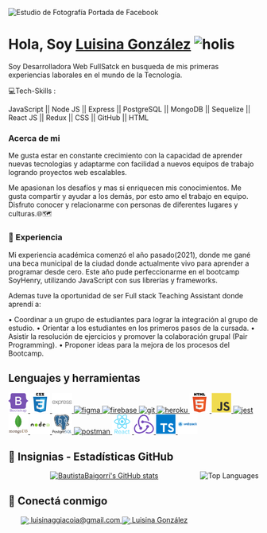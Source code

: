 ![Estudio de Fotografía Portada de Facebook](https://user-images.githubusercontent.com/101139410/195198210-4cc8d259-723d-4536-8186-1c1ab74f7af1.gif)


# **Hola, Soy [Luisina González](https://www.linkedin.com/in/luisina-gonzalez/)** <img width="45" src="https://user-images.githubusercontent.com/76783198/182454378-115c3a2e-50cc-490e-85f0-fbdfab7f36ba.gif" alt="holis">

Soy Desarrolladora Web FullSatck en busqueda de mis primeras experiencias laborales en el mundo de la Tecnología.

💻Tech-Skills :

JavaScript || Node JS || Express || PostgreSQL || MongoDB || Sequelize || React JS || Redux || CSS || GitHub || HTML


### Acerca de mi

Me gusta estar en constante crecimiento con la capacidad de aprender nuevas tecnologías y adaptarme con facilidad a nuevos equipos de trabajo logrando proyectos web escalables.

Me apasionan los desafíos y mas si enriquecen mis conocimientos.
Me gusta compartir y ayudar a los demás, por esto amo el trabajo en equipo. Disfruto conocer y relacionarme con personas de diferentes lugares y culturas.🌐🗺️

### 📌 Experiencia

Mi experiencia académica comenzó el año pasado(2021), donde me gané una beca municipal de la ciudad donde actualmente vivo para aprender a programar desde cero.
Este año pude perfeccionarme en el bootcamp SoyHenry, utilizando JavaScript con sus librerías y frameworks.

Ademas tuve la oportunidad de ser Full stack Teaching Assistant donde aprendí a:

• Coordinar a un grupo de estudiantes para lograr la integración al grupo de estudio.
• Orientar a los estudiantes en los primeros pasos de la cursada.
• Asistir la resolución de ejercicios y promover la colaboración grupal (Pair Programming).
• Proponer ideas para la mejora de los procesos del Bootcamp.




## Lenguajes y herramientas



<p align="left"> <a href="https://getbootstrap.com" target="_blank" rel="noreferrer"> <img src="https://raw.githubusercontent.com/devicons/devicon/master/icons/bootstrap/bootstrap-plain-wordmark.svg" alt="bootstrap" width="40" height="40"/> </a> <a href="https://www.w3schools.com/css/" target="_blank" rel="noreferrer"> <img src="https://raw.githubusercontent.com/devicons/devicon/master/icons/css3/css3-original-wordmark.svg" alt="css3" width="40" height="40"/> </a> <a href="https://expressjs.com" target="_blank" rel="noreferrer"> <img src="https://raw.githubusercontent.com/devicons/devicon/master/icons/express/express-original-wordmark.svg" alt="express" width="40" height="40"/> </a> <a href="https://www.figma.com/" target="_blank" rel="noreferrer"> <img src="https://www.vectorlogo.zone/logos/figma/figma-icon.svg" alt="figma" width="40" height="40"/> </a> <a href="https://firebase.google.com/" target="_blank" rel="noreferrer"> <img src="https://www.vectorlogo.zone/logos/firebase/firebase-icon.svg" alt="firebase" width="40" height="40"/> </a> <a href="https://git-scm.com/" target="_blank" rel="noreferrer"> <img src="https://www.vectorlogo.zone/logos/git-scm/git-scm-icon.svg" alt="git" width="40" height="40"/> </a> <a href="https://heroku.com" target="_blank" rel="noreferrer"> <img src="https://www.vectorlogo.zone/logos/heroku/heroku-icon.svg" alt="heroku" width="40" height="40"/> </a> <a href="https://www.w3.org/html/" target="_blank" rel="noreferrer"> <img src="https://raw.githubusercontent.com/devicons/devicon/master/icons/html5/html5-original-wordmark.svg" alt="html5" width="40" height="40"/> </a> <a href="https://developer.mozilla.org/en-US/docs/Web/JavaScript" target="_blank" rel="noreferrer"> <img src="https://raw.githubusercontent.com/devicons/devicon/master/icons/javascript/javascript-original.svg" alt="javascript" width="40" height="40"/> </a> <a href="https://jestjs.io" target="_blank" rel="noreferrer"> <img src="https://www.vectorlogo.zone/logos/jestjsio/jestjsio-icon.svg" alt="jest" width="40" height="40"/> </a> <a href="https://www.mongodb.com/" target="_blank" rel="noreferrer"> <img src="https://raw.githubusercontent.com/devicons/devicon/master/icons/mongodb/mongodb-original-wordmark.svg" alt="mongodb" width="40" height="40"/> </a> <a href="https://nodejs.org" target="_blank" rel="noreferrer"> <img src="https://raw.githubusercontent.com/devicons/devicon/master/icons/nodejs/nodejs-original-wordmark.svg" alt="nodejs" width="40" height="40"/> </a> <a href="https://www.postgresql.org" target="_blank" rel="noreferrer"> <img src="https://raw.githubusercontent.com/devicons/devicon/master/icons/postgresql/postgresql-original-wordmark.svg" alt="postgresql" width="40" height="40"/> </a> <a href="https://postman.com" target="_blank" rel="noreferrer"> <img src="https://www.vectorlogo.zone/logos/getpostman/getpostman-icon.svg" alt="postman" width="40" height="40"/> </a> <a href="https://reactjs.org/" target="_blank" rel="noreferrer"> <img src="https://raw.githubusercontent.com/devicons/devicon/master/icons/react/react-original-wordmark.svg" alt="react" width="40" height="40"/> </a> <a href="https://redux.js.org" target="_blank" rel="noreferrer"> <img src="https://raw.githubusercontent.com/devicons/devicon/master/icons/redux/redux-original.svg" alt="redux" width="40" height="40"/> </a> <a href="https://www.typescriptlang.org/" target="_blank" rel="noreferrer"> <img src="https://raw.githubusercontent.com/devicons/devicon/master/icons/typescript/typescript-original.svg" alt="typescript" width="40" height="40"/> </a> <a href="https://webpack.js.org" target="_blank" rel="noreferrer"> <img src="https://raw.githubusercontent.com/devicons/devicon/d00d0969292a6569d45b06d3f350f463a0107b0d/icons/webpack/webpack-original-wordmark.svg" alt="webpack" width="40" height="40"/> </a> </p>





## 🌟 Insignias - Estadísticas GitHub
<p align="center">
    <a href="https://github.com/luisinagg">
    <img height="150em"  src="https://github-readme-stats.vercel.app/api?username=luisinagg&include_all_commits=true&count_private=true&show_icons=true&theme=github_dark&locale=es" alt="BautistaBaigorri's GitHub stats" />
    </a>
    <a href="https://github.com/luisinagg" >
    <img height="150em" align="right"  src="https://github-readme-stats.vercel.app/api/top-langs/?username=luisinagg&locale=es&custom_title=Top%20%Languages&layout=compact&theme=github_dark" alt="Top Languages" />
    </a>

<p/>


##  🤝 Conectá conmigo 
<p align="center">
    <a href="https://luisinaggiacoia@gmail.com">
      <img align="center" src="https://user-images.githubusercontent.com/76783198/182482940-c4a2a044-de93-4450-b354-9628cbb175c9.svg"/>
      luisinaggiacoia@gmail.com
    </a><a href="https://www.linkedin.com/in/luisina-gonzalez/"><img align="center" src="https://user-images.githubusercontent.com/76783198/182481396-19c89e94-f3ba-4e33-9df4-f5b7a094cf8f.svg"/>
      Luisina González
    </a>
<p/>
